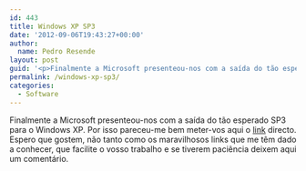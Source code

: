 ```yaml
---
id: 443
title: Windows XP SP3
date: '2012-09-06T19:43:27+00:00'
author: 
  name: Pedro Resende
layout: post
guid: '<p>Finalmente a Microsoft presenteou-nos com a saída do tão esperado SP3 para o Windows XP. Por isso pareceu-me bem meter-vos aqui o <a href="http://www.microsoft.com/downloads/details.aspx?FamilyID=d811f258-c95f-479a-bdf1-0d1154d700a5&amp;DisplayLang=en"'
permalink: /windows-xp-sp3/
categories:
  - Software
---
```

Finalmente a Microsoft presenteou-nos com a saída do tão esperado SP3 para o Windows XP. Por isso pareceu-me bem meter-vos aqui o <a href="http://www.microsoft.com/downloads/details.aspx?FamilyID=d811f258-c95f-479a-bdf1-0d1154d700a5&DisplayLang=en" target="_blank">link</a> directo. Espero que gostem, não tanto como os maravilhosos links que me têm dado a conhecer, que facilite o vosso trabalho e se tiverem paciência deixem aqui um comentário.